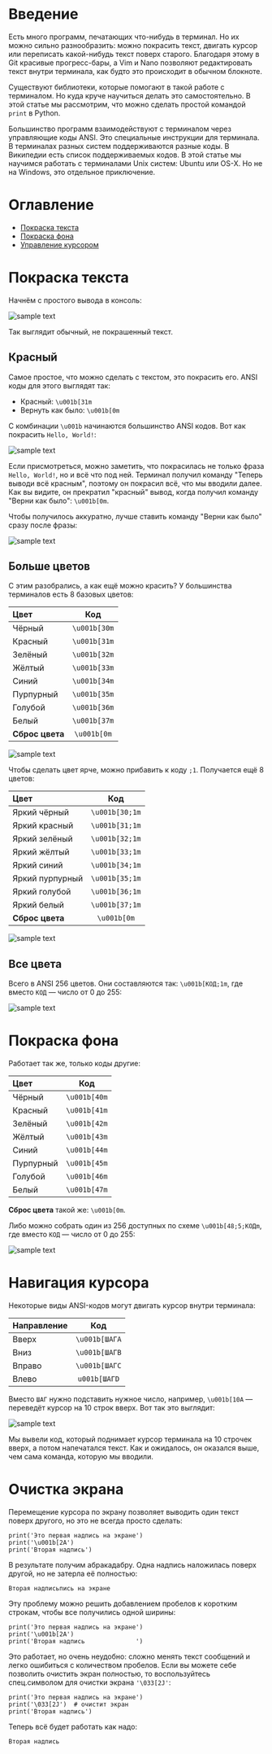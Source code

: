 # <a name="Intro"></a>  Введение

Есть много программ, печатающих что-нибудь в терминал. Но их можно сильно разнообразить: можно покрасить текст, двигать курсор или переписать какой-нибудь текст поверх старого. Благодаря этому в Git красивые прогресс-бары, а Vim и Nano позволяют редактировать текст внутри терминала, как будто это происходит в обычном блокноте.

Существуют библиотеки, которые помогают в такой работе с терминалом. Но куда круче научиться делать это самостоятельно. В этой статье мы рассмотрим, что можно сделать простой командой `print` в Python.

Большинство программ взаимодействуют с терминалом через управляющие коды ANSI. Это специальные инструкции для терминала. В терминалах разных систем поддерживаются разные коды. В Википедии есть список поддерживаемых кодов. В этой статье мы научимся работать с терминалами Unix систем: Ubuntu или OS-X. Но не на Windows, это отдельное приключение.

# <a name="Contents"></a> Оглавление

- [Покраска текста](#TextColoring)
- [Покраска фона](#BackgroundColoring)
- [Управление курсором](#CoursorNavigation)

# <a name="TextColoring"></a> Покраска текста

Начнём с простого вывода в консоль:

![sample text](https://dvmn.org/media/filer_public/97/4a/974aeddc-2687-4df5-964c-699a0458bf12/screenshot_from_2019-02-01_17-42-25.png)

Так выглядит обычный, не покрашенный текст.

## Красный

Самое простое, что можно сделать с текстом, это покрасить его. ANSI коды для этого выглядят так:

* Красный: `\u001b[31m`
* Вернуть как было: `\u001b[0m`

С комбинации `\u001b` начинаются большинство ANSI кодов. Вот как покрасить `Hello, World!`:

![sample text](https://dvmn.org/filer/canonical/1549030565/29/)

Если присмотреться, можно заметить, что покрасилась не только фраза `Hello, World!`, но и всё что под ней. Терминал получил команду "Теперь выводи всё красным", поэтому он покрасил всё, что мы вводили далее. Как вы видите, он прекратил "красный" вывод, когда получил команду "Верни как было": `\u001b[0m`.

Чтобы получилось аккуратно, лучше ставить команду "Верни как было" сразу после фразы:

![sample text](https://dvmn.org/filer/canonical/1549033035/30/)

## Больше цветов

С этим разобрались, а как ещё можно красить? У большинства терминалов есть 8 базовых цветов:

| Цвет| Код | 
| :------------- | :-----:|
| Чёрный |`\u001b[30m`|
| Красный |`\u001b[31m`|
| Зелёный |`\u001b[32m`|
| Жёлтый |`\u001b[33m`|
| Синий |`\u001b[34m`|
| Пурпурный |`\u001b[35m`|
| Голубой |`\u001b[36m`|
| Белый |`\u001b[37m`|
| **Сброс цвета** |`\u001b[0m`|

![sample text](https://dvmn.org/filer/canonical/1549033616/31/)

Чтобы сделать цвет ярче, можно прибавить к коду `;1`. Получается ещё 8 цветов:

| Цвет| Код | 
| :------------- | :-----:|
| Яркий чёрный |`\u001b[30;1m`|
| Яркий красный |`\u001b[31;1m`|
| Яркий зелёный |`\u001b[32;1m`|
| Яркий жёлтый |`\u001b[33;1m`|
| Яркий синий |`\u001b[34;1m`|
| Яркий пурпурный |`\u001b[35;1m`|
| Яркий голубой |`\u001b[36;1m`|
| Яркий белый |`\u001b[37;1m`|
| **Сброс цвета** |`\u001b[0m`|

![sample text](https://dvmn.org/filer/canonical/1549034188/32/)

## Все цвета

Всего в ANSI 256 цветов. Они составляются так: `\u001b[КОД;1m`, где вместо `КОД` — число от 0 до 255:

![sample text](https://dvmn.org/filer/canonical/1549034798/33/)

#  <a name="BackgroundColoring"></a> Покраска фона

Работает так же, только коды другие:

| Цвет| Код | 
| :------------- | :-----:|
| Чёрный |`\u001b[40m`|
| Красный |`\u001b[41m`|
| Зелёный |`\u001b[42m`|
| Жёлтый |`\u001b[43m`|
| Синий |`\u001b[44m`|
| Пурпурный |`\u001b[45m`|
| Голубой |`\u001b[46m`|
| Белый |`\u001b[47m`|

**Сброс цвета** такой же: `\u001b[0m`.

Либо можно собрать один из 256 доступных по схеме `\u001b[48;5;КОДm`, где вместо `КОД` — число от 0 до 255:

![sample text](https://dvmn.org/filer/canonical/1549035905/34/)

# <a name="CoursorNavigation"></a>  Навигация курсора

Некоторые виды ANSI-кодов могут двигать курсор внутри терминала:

| Направление | Код | 
| :------------- | :-----:|
| Вверх |`\u001b[ШАГA`|
| Вниз |`\u001b[ШАГB`|
| Вправо |`\u001b[ШАГC`|
| Влево |`u001b[ШАГD`|

Вместо `ШАГ` нужно подставить нужное число, например, `\u001b[10A` — переведёт курсор на 10 строк вверх. Вот так это выглядит:

![sample text](https://dvmn.org/filer/canonical/1549036295/35/)

Мы вывели код, который поднимает курсор терминала на 10 строчек вверх, а потом напечатался текст. Как и ожидалось, он оказался выше, чем сама команда, которую мы вводили.

# <a name="ClearScreen"></a> Очистка экрана

Перемещение курсора по экрану позволяет выводить один текст поверх другого, но это не всегда просто сделать:

```python3
print('Это первая надпись на экране')
print('\u001b[2A')
print('Вторая надпись')
```
В результате получим абракадабру. Одна надпись наложилась поверх другой, но не затерла её полностью:

```
Вторая надписьпись на экране
```

Эту проблему можно решить добавлением пробелов к коротким строкам, чтобы все получились одной ширины:

```python3
print('Это первая надпись на экране')
print('\u001b[2A')
print('Вторая надпись              ')
```

Это работает, но очень неудобно: сложно менять текст сообщений и легко ошибиться с количеством пробелов. Если вы можете себе позволить очистить экран полностью, то воспользуйтесь спец.символом для очистки экрана `'\033[2J'`:

```python3
print('Это первая надпись на экране')
print('\033[2J')  # очистит экран
print('Вторая надпись')
```

Теперь всё будет работать как надо:
```
Вторая надпись
```
